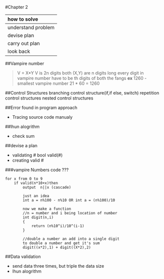 #Chapter 2

|how to solve|
|:---|
|understand problem|
|devise plan|
|carry out plan|
|look back|

##Vampire number 
>V = X*Y
>V is 2n digits
>both (X,Y) are n digits long
>every digit in vampire number have to be th digits of both the fangs
>**ex**
>1260 - smallest vampire number
>21 * 60 = 1260

##Control Structures
branching control structure(if,if else, switch)
repetition control structures
nested control structures

##Error found in program
approach
* Tracing source code manualy

##lhun alogrithm
* check sum

##devise a plan
* validating # bool valid(#)
* creating valid #

###vampire Numbers code ???
```
for x from 0 to 9
	if valid(n*10+x)then
		output  n||x (cascade) 
		
		just an idea
		int a = n%100 - n%10 OR int a = (n%100)/10
		
		now we make a function
		//n = number and i being location of number
		int digit(n,i)
		{
			return (n%10^i)/10^(i-1)
		}
		
		//double a number an add into a single digit
		to double a number and get it's sum
		digit((x*2),1) + digit((X*2),2)
```
			
##Data validation
* send data three times, but triple the data size
* lhun alogrithm

